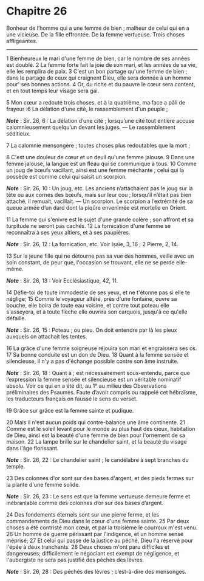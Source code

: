 # Chapitre 26

Bonheur de l’homme qui a une femme de bien ; malheur de celui qui en a une vicieuse.
De la fille effrontée.
De la femme vertueuse.
Trois choses affligeantes.

***

1 Bienheureux le mari d'une femme de bien, car le nombre de ses années est doublé. 2 La femme forte fait la joie de son mari, et les années de sa vie, elle les remplira de paix. 3 C'est un bon partage qu'une femme de bien ; dans le partage de ceux qui craignent Dieu, elle sera donnée à un homme pour' ses bonnes actions. 4 Or, du riche et du pauvre le cœur sera content, et en tout temps leur visage sera gai.


5 Mon cœur a redouté trois choses, et à la quatrième, ma face a pâli de frayeur :6 La délation d'une cité, le rassemblement d'un peuple ;

***Note*** :  Sir. 26, 6 : La délation d’une cité ; lorsqu’une cité tout entière accuse calomnieusement quelqu’un devant les juges. ― Le rassemblement séditieux.

7 La calomnie mensongère ; toutes choses plus redoutables que la mort ;


8 C'est une douleur de cœur et un deuil qu'une femme jalouse. 9 Dans une femme jalouse, la langue est un fléau qui se communique à tous. 10 Comme un joug de bœufs vacillant, ainsi est une femme méchante ; celui qui la possède est comme celui qui saisit un scorpion.

***Note*** :  Sir. 26, 10 : Un joug, etc. Les anciens n’attachaient pas le joug sur la tête ou aux cornes des bœufs, mais sur leur cou ; lorsqu’il n’était pas bien attaché, il remuait, vacillait. ― Un scorpion. Le scorpion a l’extrémité de sa queue armée d’un dard dont la piqûre envenimée est mortelle en Orient.

11 La femme qui s'enivre est le sujet d'une grande colère ; son affront et sa turpitude ne seront pas cachés. 12 La fornication d'une femme se reconnaîtra à ses yeux altiers, et à ses paupières.

***Note*** :  Sir. 26, 12 : La fornication, etc. Voir Isaïe, 3, 16 ; 2 Pierre, 2, 14.


13 Sur la jeune fille qui ne détourne pas sa vue des hommes, veille avec un soin constant, de peur que, l'occasion se trouvant, elle ne se perde elle-même.

***Note*** :  Sir. 26, 13 : Voir Ecclésiastique, 42, 11.

14 Défie-toi de toute immodestie de ses yeux, et ne t'étonne pas si elle te néglige; 15 Comme le voyageur altéré, près d'une fontaine, ouvre sa bouche, elle boira de toute eau voisine, et contre tout poteau elle s'asseyera, et à toute flèche elle ouvrira son carquois, jusqu'à ce qu'elle défaille.

***Note*** :  Sir. 26, 15 : Poteau ; ou pieu. On doit entendre par là les pieux auxquels on attachait les tentes.

16 La grâce d'une femme soigneuse réjouira son mari et engraissera ses os. 17 Sa bonne conduite est un don de Dieu. 18 Quant à la femme sensée et silencieuse, il n'y a pas d'échange possible contre son âme instruite.

***Note*** :  Sir. 26, 18 : Quant à ; est nécessairement sous-entendu, parce que l’expression la femme sensée et silencieuse est un véritable nominatif absolu. Voir ce qui en a été dit, au 1° au milieu des Observations préliminaires des Psaumes. Faute d’avoir compris ou rappelé cet hébraïsme, les traducteurs français on faussé le sens du verset.


19 Grâce sur grâce est la femme sainte et pudique.


20 Mais il n'est aucun poids qui contre-balance une âme continente. 21 Comme est le soleil levant pour le monde au plus haut des cieux, habitation de Dieu, ainsi est la beauté d'une femme de bien pour l'ornement de sa maison. 22 La lampe brille sur le chandelier saint, et la beauté du visage dans l'âge florissant.

***Note*** :  Sir. 26, 22 : Le chandelier saint ; le candélabre à sept branches du temple.

23 Des colonnes d'or sont sur des bases d'argent, et des pieds fermes sur la plante d'une femme solide.

***Note*** :  Sir. 26, 23 : Le sens est que la femme vertueuse demeure ferme et inébranlable comme des colonnes d’or sur des bases d’argent.

24 Des fondements éternels sont sur une pierre ferme, et les commandements de Dieu dans le cœur d'une femme sainte. 25 Par deux choses a été contristé mon cœur, et par la troisième le courroux m'est venu. 26 Un homme de guerre périssant par l'indigence, et un homme sensé méprisé; 27 Et celui qui passe de la justice au péché, Dieu l'a réservé pour l'épée à deux tranchants. 28 Deux choses m'ont paru difficiles et dangereuses; difficilement le négociant est exempt de négligence, et l'aubergiste ne sera pas justifié des péchés des lèvres.

***Note*** :  Sir. 26, 28 : Des péchés des lèvres ; c’est-à-dire des mensonges.

